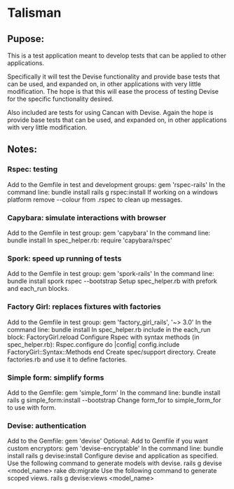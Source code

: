 # Talisman

## Pupose:

This is a test application meant to develop tests that can be applied to other applications.

Specifically it will test the Devise functionality and provide base tests that can be used, and expanded on, in other applications with very little modification. The hope is that this will ease the process of testing Devise for the specific functionality desired. 

Also included are tests for using Cancan with Devise. Again the hope is provide base tests that can be used, and expanded on, in other applications with very little modification.

## Notes:

### Rspec: testing

  Add to the Gemfile in test and development groups: gem 'rspec-rails'
  In the command line: 
    bundle install
    rails g rspec:install
  If working on a windows platform remove --colour from .rspec to clean up messages.

### Capybara: simulate interactions with browser

  Add to the Gemfile in test group: gem 'capybara'
  In the command line: 
    bundle install
  In spec_helper.rb: require 'capybara/rspec'

### Spork: speed up running of tests

  Add to the Gemfile in test group: gem 'spork-rails'
  In the command line:
    bundle install
    spork rspec --bootstrap
  Setup spec_helper.rb with prefork and each_run blocks.

### Factory Girl: replaces fixtures with factories

  Add to the Gemfile in test group: gem 'factory_girl_rails', '~> 3.0'
  In the command line: 
    bundle install
  In spec_helper.rb include in the each_run block:
    FactoryGirl.reload
  Configure Rspec with syntax methods (in spec_helper.rb):
    Rspec.configure do |config|
      config.include FactoryGirl::Syntax::Methods
    end
  Create spec/support directory.
    Create factories.rb and use it to define factories.

### Simple form: simplify forms

  Add to the Gemfile: gem 'simple_form'
  In the command line:
    bundle install
    rails g simple_form:install --bootstrap
  Change form_for to simple_form_for to use with form.

### Devise: authentication
  
  Add to the Gemfile: gem 'devise'
  Optional: Add to Gemfile if you want custom encryptors: gem 'devise-encryptable'
  In the command line:
    bundle install
    rails g devise:install
  Configure devise and application as specified.
  Use the following command to generate models with devise.
    rails g devise <model_name>
    rake db:migrate
  Use the following command to generate scoped views.
    rails g devise:views <model_name>